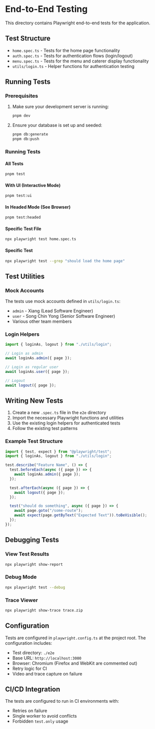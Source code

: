 # End-to-End Testing

This directory contains Playwright end-to-end tests for the application.

## Test Structure

- `home.spec.ts` - Tests for the home page functionality
- `auth.spec.ts` - Tests for authentication flows (login/logout)
- `menu.spec.ts` - Tests for the menu and caterer display functionality
- `utils/login.ts` - Helper functions for authentication testing

## Running Tests

### Prerequisites

1. Make sure your development server is running:
   ```bash
   pnpm dev
   ```

2. Ensure your database is set up and seeded:
   ```bash
   pnpm db:generate
   pnpm db:push
   ```

### Running Tests

#### All Tests
```bash
pnpm test
```

#### With UI (Interactive Mode)
```bash
pnpm test:ui
```

#### In Headed Mode (See Browser)
```bash
pnpm test:headed
```

#### Specific Test File
```bash
npx playwright test home.spec.ts
```

#### Specific Test
```bash
npx playwright test --grep "should load the home page"
```

## Test Utilities

### Mock Accounts

The tests use mock accounts defined in `utils/login.ts`:

- `admin` -  Xiang (Lead Software Engineer)
- `user` - Song Chin Yong (Senior Software Engineer)
- Various other team members

### Login Helpers

```typescript
import { loginAs, logout } from "./utils/login";

// Login as admin
await loginAs.admin({ page });

// Login as regular user
await loginAs.user({ page });

// Logout
await logout({ page });
```

## Writing New Tests

1. Create a new `.spec.ts` file in the `e2e` directory
2. Import the necessary Playwright functions and utilities
3. Use the existing login helpers for authenticated tests
4. Follow the existing test patterns

### Example Test Structure

```typescript
import { test, expect } from "@playwright/test";
import { loginAs, logout } from "./utils/login";

test.describe("Feature Name", () => {
  test.beforeEach(async ({ page }) => {
    await loginAs.admin({ page });
  });

  test.afterEach(async ({ page }) => {
    await logout({ page });
  });

  test("should do something", async ({ page }) => {
    await page.goto("/some-route");
    await expect(page.getByText("Expected Text")).toBeVisible();
  });
});
```

## Debugging Tests

### View Test Results
```bash
npx playwright show-report
```

### Debug Mode
```bash
npx playwright test --debug
```

### Trace Viewer
```bash
npx playwright show-trace trace.zip
```

## Configuration

Tests are configured in `playwright.config.ts` at the project root. The configuration includes:

- Test directory: `./e2e`
- Base URL: `http://localhost:3000`
- Browser: Chromium (Firefox and WebKit are commented out)
- Retry logic for CI
- Video and trace capture on failure

## CI/CD Integration

The tests are configured to run in CI environments with:
- Retries on failure
- Single worker to avoid conflicts
- Forbidden `test.only` usage 